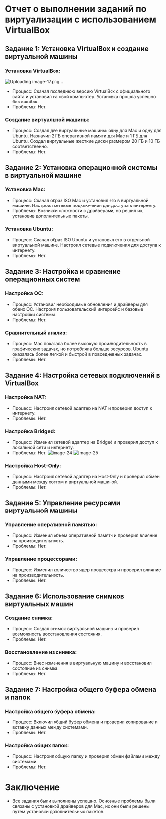 # Отчет о выполнении заданий по виртуализации с использованием VirtualBox
## Задание 1: Установка VirtualBox и создание виртуальной машины
### Установка VirtualBox:
![Uploading image-17.png…]()

- Процесс: Скачал последнюю версию VirtualBox с официального сайта и установил на свой компьютер. Установка прошла успешно без ошибок.
- Проблемы: Нет.
### Создание виртуальной машины:

- Процесс: Создал две виртуальные машины: одну для Mac и одну для Ubuntu. Назначил 2 ГБ оперативной памяти для Mac и 1 ГБ для Ubuntu. Создал виртуальные жесткие диски размером 20 ГБ и 10 ГБ соответственно.
- Проблемы: Нет.
## Задание 2: Установка операционной системы в виртуальной машине
### Установка Mac:

- Процесс: Скачал образ ISO Mac и установил его в виртуальной машине. Настроил сетевые подключения для доступа к интернету.
- Проблемы: Возникли сложности с драйверами, но решил их, установив дополнительные пакеты.
### Установка Ubuntu:

- Процесс: Скачал образ ISO Ubuntu и установил его в отдельной виртуальной машине. Настроил сетевые подключения для доступа к интернету.
- Проблемы: Нет.
## Задание 3: Настройка и сравнение операционных систем
### Настройка ОС:

- Процесс: Установил необходимые обновления и драйверы для обеих ОС. Настроил пользовательский интерфейс и базовые настройки системы.
- Проблемы: Нет.
### Сравнительный анализ:

- Процесс: Mac показала более высокую производительность в графических задачах, но потребляла больше ресурсов. Ubuntu оказалась более легкой и быстрой в повседневных задачах.
- Проблемы: Нет.
## Задание 4: Настройка сетевых подключений в VirtualBox
### Настройка NAT:

- Процесс: Настроил сетевой адаптер на NAT и проверил доступ к интернету.
- Проблемы: Нет.
### Настройка Bridged:

- Процесс: Изменил сетевой адаптер на Bridged и проверил доступ к локальной сети и интернету.
- Проблемы: Нет.
![image-24](https://github.com/user-attachments/assets/ea4fc3d0-81a7-4428-bd9c-47fc6cd06f1b)
![image-25](https://github.com/user-attachments/assets/669e35a6-1246-4bc7-a2f7-a05c0cd03474)

### Настройка Host-Only:

- Процесс: Настроил сетевой адаптер на Host-Only и проверил обмен данными между хостом и виртуальной машиной.
- Проблемы: Нет.
## Задание 5: Управление ресурсами виртуальной машины
### Управление оперативной памятью:

- Процесс: Изменил объем оперативной памяти и проверил влияние на производительность.
- Проблемы: Нет.
### Управление процессорами:

- Процесс: Изменил количество ядер процессора и проверил влияние на производительность.
- Проблемы: Нет.
## Задание 6: Использование снимков виртуальных машин
### Создание снимка:

- Процесс: Создал снимок виртуальной машины и проверил возможность восстановления состояния.
- Проблемы: Нет.
### Восстановление из снимка:

- Процесс: Внес изменения в виртуальную машину и восстановил состояние из снимка.
- Проблемы: Нет.
## Задание 7: Настройка общего буфера обмена и папок
### Настройка общего буфера обмена:

- Процесс: Включил общий буфер обмена и проверил копирование и вставку данных между системами.
- Проблемы: Нет.
### Настройка общих папок:

- Процесс: Настроил общую папку и проверил обмен файлами между системами.
- Проблемы: Нет.
# Заключение
- Все задания были выполнены успешно. Основные проблемы были связаны с установкой драйверов для Mac, но они были решены путем установки дополнительных пакетов.
